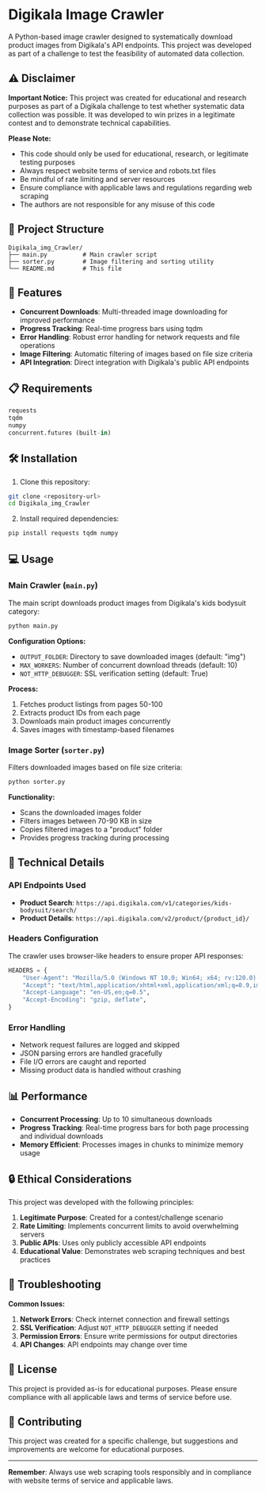 # Digikala Image Crawler

A Python-based image crawler designed to systematically download product images from Digikala's API endpoints. This project was developed as part of a challenge to test the feasibility of automated data collection.

## ⚠️ Disclaimer

**Important Notice:** This project was created for educational and research purposes as part of a Digikala challenge to test whether systematic data collection was possible. It was developed to win prizes in a legitimate contest and to demonstrate technical capabilities.

**Please Note:**
- This code should only be used for educational, research, or legitimate testing purposes
- Always respect website terms of service and robots.txt files
- Be mindful of rate limiting and server resources
- Ensure compliance with applicable laws and regulations regarding web scraping
- The authors are not responsible for any misuse of this code

## 📁 Project Structure

```
Digikala_img_Crawler/
├── main.py          # Main crawler script
├── sorter.py        # Image filtering and sorting utility
└── README.md        # This file
```

## 🚀 Features

- **Concurrent Downloads**: Multi-threaded image downloading for improved performance
- **Progress Tracking**: Real-time progress bars using tqdm
- **Error Handling**: Robust error handling for network requests and file operations
- **Image Filtering**: Automatic filtering of images based on file size criteria
- **API Integration**: Direct integration with Digikala's public API endpoints

## 📋 Requirements

```python
requests
tqdm
numpy
concurrent.futures (built-in)
```

## 🛠️ Installation

1. Clone this repository:
```bash
git clone <repository-url>
cd Digikala_img_Crawler
```

2. Install required dependencies:
```bash
pip install requests tqdm numpy
```

## 💻 Usage

### Main Crawler (`main.py`)

The main script downloads product images from Digikala's kids bodysuit category:

```bash
python main.py
```

**Configuration Options:**
- `OUTPUT_FOLDER`: Directory to save downloaded images (default: "img")
- `MAX_WORKERS`: Number of concurrent download threads (default: 10)
- `NOT_HTTP_DEBUGGER`: SSL verification setting (default: True)

**Process:**
1. Fetches product listings from pages 50-100
2. Extracts product IDs from each page
3. Downloads main product images concurrently
4. Saves images with timestamp-based filenames

### Image Sorter (`sorter.py`)

Filters downloaded images based on file size criteria:

```bash
python sorter.py
```

**Functionality:**
- Scans the downloaded images folder
- Filters images between 70-90 KB in size
- Copies filtered images to a "product" folder
- Provides progress tracking during processing

## 🔧 Technical Details

### API Endpoints Used

- **Product Search**: `https://api.digikala.com/v1/categories/kids-bodysuit/search/`
- **Product Details**: `https://api.digikala.com/v2/product/{product_id}/`

### Headers Configuration

The crawler uses browser-like headers to ensure proper API responses:
```python
HEADERS = {
    "User-Agent": "Mozilla/5.0 (Windows NT 10.0; Win64; x64; rv:120.0) Gecko/20100101 Firefox/120.0",
    "Accept": "text/html,application/xhtml+xml,application/xml;q=0.9,image/avif,image/webp,*/*;q=0.8",
    "Accept-Language": "en-US,en;q=0.5",
    "Accept-Encoding": "gzip, deflate",
}
```

### Error Handling

- Network request failures are logged and skipped
- JSON parsing errors are handled gracefully
- File I/O errors are caught and reported
- Missing product data is handled without crashing

## 📊 Performance

- **Concurrent Processing**: Up to 10 simultaneous downloads
- **Progress Tracking**: Real-time progress bars for both page processing and individual downloads
- **Memory Efficient**: Processes images in chunks to minimize memory usage

## 🔒 Ethical Considerations

This project was developed with the following principles:

1. **Legitimate Purpose**: Created for a contest/challenge scenario
2. **Rate Limiting**: Implements concurrent limits to avoid overwhelming servers
3. **Public APIs**: Uses only publicly accessible API endpoints
4. **Educational Value**: Demonstrates web scraping techniques and best practices

## 🐛 Troubleshooting

**Common Issues:**

1. **Network Errors**: Check internet connection and firewall settings
2. **SSL Verification**: Adjust `NOT_HTTP_DEBUGGER` setting if needed
3. **Permission Errors**: Ensure write permissions for output directories
4. **API Changes**: API endpoints may change over time

## 📝 License

This project is provided as-is for educational purposes. Please ensure compliance with all applicable laws and terms of service before use.

## 🤝 Contributing

This project was created for a specific challenge, but suggestions and improvements are welcome for educational purposes.

---

**Remember**: Always use web scraping tools responsibly and in compliance with website terms of service and applicable laws.
